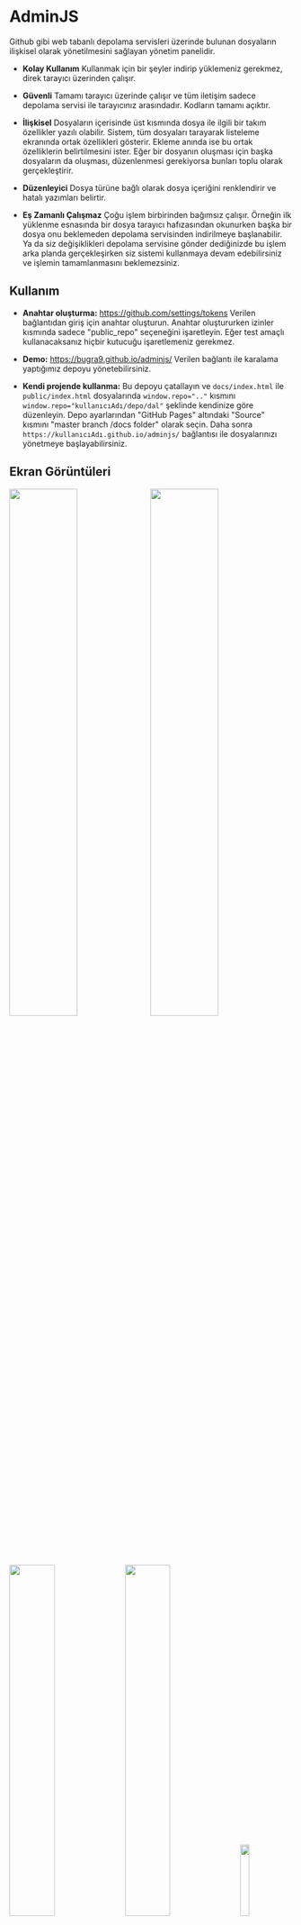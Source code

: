 # AdminJS
Github gibi web tabanlı depolama servisleri üzerinde bulunan dosyaların ilişkisel olarak yönetilmesini sağlayan yönetim panelidir.

* **Kolay Kullanım**
Kullanmak için bir şeyler indirip yüklemeniz gerekmez, direk tarayıcı üzerinden çalışır.

* **Güvenli** 
Tamamı tarayıcı üzerinde çalışır ve tüm iletişim sadece depolama servisi ile tarayıcınız arasındadır. Kodların tamamı açıktır.

* **İlişkisel**
Dosyaların içerisinde üst kısmında dosya ile ilgili bir takım özellikler yazılı olabilir. Sistem, tüm dosyaları tarayarak listeleme ekranında ortak özellikleri gösterir. Ekleme anında ise bu ortak özelliklerin belirtilmesini ister. Eğer bir dosyanın oluşması için başka dosyaların da oluşması, düzenlenmesi gerekiyorsa bunları toplu olarak gerçekleştirir.

* **Düzenleyici**
Dosya türüne bağlı olarak dosya içeriğini renklendirir ve hatalı yazımları belirtir.

* **Eş Zamanlı Çalışmaz**
Çoğu işlem birbirinden bağımsız çalışır. Örneğin ilk yüklenme esnasında bir dosya tarayıcı hafızasından okunurken başka bir dosya onu beklemeden depolama servisinden indirilmeye başlanabilir. Ya da siz değişiklikleri depolama servisine gönder dediğinizde bu işlem arka planda gerçekleşirken siz sistemi kullanmaya devam edebilirsiniz ve işlemin tamamlanmasını beklemezsiniz.

## Kullanım
* **Anahtar oluşturma:** https://github.com/settings/tokens
Verilen bağlantıdan giriş için anahtar oluşturun. Anahtar oluştururken izinler kısmında sadece "public_repo" seçeneğini işaretleyin. Eğer test amaçlı kullanacaksanız hiçbir kutucuğu işaretlemeniz gerekmez.

* **Demo:** <https://bugra9.github.io/adminjs/>
Verilen bağlantı ile karalama yaptığımız depoyu yönetebilirsiniz.

* **Kendi projende kullanma:**
Bu depoyu çatallayın ve `docs/index.html` ile `public/index.html` dosyalarında `window.repo=".."` kısmını `window.repo="kullanıcıAdı/depo/dal"` şeklinde kendinize göre düzenleyin. Depo ayarlarından "GitHub Pages" altındaki "Source" kısmını "master branch /docs folder" olarak seçin. Daha sonra `https://kullanıcıAdı.github.io/adminjs/` bağlantısı ile dosyalarınızı yönetmeye başlayabilirsiniz.

## Ekran Görüntüleri

<img src="https://s8.postimg.org/jmitwuuol/adminjs_ana_Dizin.png" width="49%" />
<img src="https://s8.postimg.org/czw63od05/adminjs_list.png" width="49%" />
<img src="https://s8.postimg.org/dzmgzds5x/adminjs_edit.png" width="40%" />
<img src="https://s8.postimg.org/eqf755uj9/adminjs_edit2.png" width="40%" />
<img src="https://s8.postimg.org/odipevnit/adminjs_resim_Ekleme.png" width="18%" />

## Gerçekler
Her ne kadar sistem yukarıdaki özellikleri karşılamayı amaçlasa da şu an en temel özellikleri geliştirilme aşamasında olduğu için amacından sapabilir. Bu sapmalar şunlardır;

* Sistem sadece Github ile çalışmak üzere ayarlıdır.
* Sistem sadece Jekyll statik site oluşturucusu ile çalışması için ayarlıdır.
* Sistem en hatasız şekilde [SudoPortal](https://github.com/ubuntu-tr/ubuntu-tr.github.io) veya çatalları ile çalışabilir. Diğer sistemlerde sorunlar çıkar.

Kararlı ve tertemiz bir sistem kullanmak istiyor ama bulut tabanlı ve ilişkisel olmasa da olur diyorsanız vakit kaybetmeden aşağıdaki projeye bakın derim. Hatta ne olursa olsun bakın, bir şey kaybetmezsiniz ve çok şey kazanırsınız. :)
https://github.com/jekyll/jekyll-admin


## Yol Haritası
### Temel
- [x] Giriş ekranı
- [x] Verilerin Github üzerinden alınması
- [x] Alınan verilerin analiz edilerek gerekli biçimlere dönüştürülmesi
- [x] Belgelerin listelenmesi
- [x] Dizinlerin ve dosyaların listelenmesi
- [x] Belgelerin düzenlenmesi
- [x] Giriş yapılarının tanımlanması
- [x] Editörün yapılandırılması
- [x] Hızlı Ekleme (Örneğin makale eklerken sayfa değişmeden yeni etiket eklenebilmesi)
- [x] Belgenin kaydedilmesi
- [x] Yeni belge oluşturma
- [x] Dosya yükleme
- [x] Eğer bir dizin altında ayar dosyası bulunuyorsa bunun okunup yorumlanması
- [x] İlgili kayıtların Github'a gönderilmesi (commit)
- [ ] "Commit" kayıtlarının "Pull Request" ile gönderilmesi

### Detaylı
- [ ] Dosyaların Github üzerinden alınma sırasında durum çubuğundaki değişimin daha kararlı hale getirilmesi
- [ ] Giriş yapılarının çoğaltılması
- [ ] Hızlandırma işlemleri
- [ ] Testlerin eklenmesi
- [ ] İstatistik sayfasının eklenmesi
- [ ] Github gibi diğer servislerin desteklenmesi
- [ ] Jekyll gibi diğer sistemlerin desteklenmesi
- [ ] [SudoPortal](https://github.com/ubuntu-tr/ubuntu-tr.github.io) gibi diğer sistemlerin desteklenmesi

## Kaynaklar
### Karalama
Bu çalışma için aşağıdaki depolarda karalama çalışmaları yapılmıştır. Buradaki çalışmalar react üzerine sistemli bir şekilde giydirilerek bu proje ortaya çıkmıştır.

https://github.com/bugra9/adminJS-core  
https://github.com/bugra9/JekyllAdminJS

### Kullanılan temel bileşenler
* https://facebook.github.io/react/docs/
* http://redux.js.org/
* http://react.semantic-ui.com/introduction
* https://localforage.github.io/localForage/

### Kullanılan diğer bileşenler
* https://github.com/ReactTraining/react-router
* https://github.com/NextStepWebs/simplemde-markdown-editor
* https://github.com/ajaxorg/ace

### Bu projeye yön veren projeler
* https://github.com/jekyll/jekyll-admin
* https://github.com/jekyll/jekyll
* [SudoPortal](https://github.com/ubuntu-tr/ubuntu-tr.github.io)
